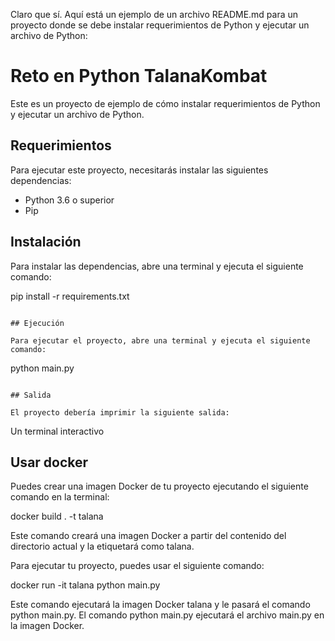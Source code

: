 Claro que sí. Aquí está un ejemplo de un archivo README.md para un proyecto donde se debe instalar requerimientos de Python y ejecutar un archivo de Python:


# Reto en Python TalanaKombat

Este es un proyecto de ejemplo de cómo instalar requerimientos de Python y ejecutar un archivo de Python.

## Requerimientos

Para ejecutar este proyecto, necesitarás instalar las siguientes dependencias:

* Python 3.6 o superior
* Pip

## Instalación

Para instalar las dependencias, abre una terminal y ejecuta el siguiente comando:


pip install -r requirements.txt
```

## Ejecución

Para ejecutar el proyecto, abre una terminal y ejecuta el siguiente comando:

```
python main.py
```

## Salida

El proyecto debería imprimir la siguiente salida:

```
Un terminal interactivo

## Usar docker

Puedes crear una imagen Docker de tu proyecto ejecutando el siguiente comando en la terminal:

docker build . -t talana

Este comando creará una imagen Docker a partir del contenido del directorio actual y la etiquetará como talana.

Para ejecutar tu proyecto, puedes usar el siguiente comando:

docker run -it talana python main.py

Este comando ejecutará la imagen Docker talana y le pasará el comando python main.py. El comando python main.py ejecutará el archivo main.py en la imagen Docker.


